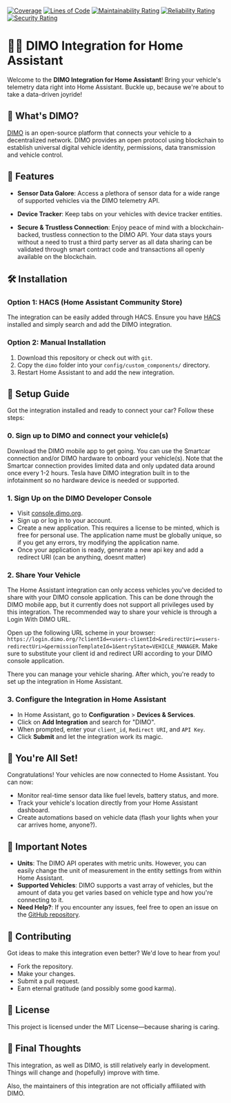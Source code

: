[![Coverage](https://sonarqube.redbird.no/api/project_badges/measure?project=ha-dimo&metric=coverage&token=sqb_643a3d992a975c231854c306cf2a3cdcb1a66f53)](https://sonarqube.redbird.no/dashboard?id=ha-dimo)
[![Lines of Code](https://sonarqube.redbird.no/api/project_badges/measure?project=ha-dimo&metric=ncloc&token=sqb_643a3d992a975c231854c306cf2a3cdcb1a66f53)](https://sonarqube.redbird.no/dashboard?id=ha-dimo)
[![Maintainability Rating](https://sonarqube.redbird.no/api/project_badges/measure?project=ha-dimo&metric=software_quality_maintainability_rating&token=sqb_643a3d992a975c231854c306cf2a3cdcb1a66f53)](https://sonarqube.redbird.no/dashboard?id=ha-dimo)
[![Reliability Rating](https://sonarqube.redbird.no/api/project_badges/measure?project=ha-dimo&metric=software_quality_reliability_rating&token=sqb_643a3d992a975c231854c306cf2a3cdcb1a66f53)](https://sonarqube.redbird.no/dashboard?id=ha-dimo)
[![Security Rating](https://sonarqube.redbird.no/api/project_badges/measure?project=ha-dimo&metric=software_quality_security_rating&token=sqb_643a3d992a975c231854c306cf2a3cdcb1a66f53)](https://sonarqube.redbird.no/dashboard?id=ha-dimo)

# 🚗🔌 DIMO Integration for Home Assistant

Welcome to the **DIMO Integration for Home Assistant**! Bring your vehicle's telemetry data right into Home Assistant. Buckle up, because we're about to take a data-driven joyride!

## 🧐 What's DIMO?

[DIMO](https://dimo.co) is an open-source platform that connects your vehicle to a decentralized network. DIMO provides an open protocol using blockchain to establish universal digital vehicle identity, permissions, data transmission and vehicle control.

## 🚀 Features

- **Sensor Data Galore**: Access a plethora of sensor data for a wide range of supported vehicles via the DIMO telemetry API.

- **Device Tracker**: Keep tabs on your vehicles with device tracker entities.

- **Secure & Trustless Connection**: Enjoy peace of mind with a blockchain-backed, trustless connection to the DIMO API. Your data stays yours without a need to trust a third party server as all data sharing can be validated through smart contract code and transactions all openly available on the blockchain.

## 🛠 Installation

### Option 1: HACS (Home Assistant Community Store)

The integration can be easily added through HACS. Ensure you have [HACS](https://hacs.xyz/) installed and simply search and add the DIMO integration.

### Option 2: Manual Installation

1. Download this repository or check out with `git`. 
2. Copy the `dimo` folder into your `config/custom_components/` directory.
3. Restart Home Assistant to and add the new integration.

## 🔧 Setup Guide

Got the integration installed and ready to connect your car? Follow these steps:

### 0. Sign up to DIMO and connect your vehicle(s)
Download the DIMO mobile app to get going. You can use the Smartcar connection and/or DIMO hardware 
to onboard your vehicle(s). Note that the Smartcar connection provides limited data and only updated data around once every 1-2 hours. Tesla have DIMO integration built in to the infotainment so no hardware device is needed or supported.

### 1. Sign Up on the DIMO Developer Console

- Visit [console.dimo.org](https://console.dimo.org).
- Sign up or log in to your account.
- Create a new application. This requires a license to be minted, which is free for personal use. The application name must be globally unique, so if you get any errors, try modifying the application name.
- Once your application is ready, generate a new api key and add a redirect URI (can be anything, doesnt matter)

### 2. Share Your Vehicle

The Home Assistant integration can only access vehicles you've decided to share with your DIMO console application. This can be done through the DIMO mobile app, but it currently does not support all privileges used by this integration. The recommended way to share your vehicle is through a Login With DIMO URL.

Open up the following URL scheme in your browser: `https://login.dimo.org/?clientId=<users-clientId>&redirectUri=<users-redirectUri>&permissionTemplateId=1&entryState=VEHICLE_MANAGER`. Make sure to substitute your client id and redirect URI according to your DIMO console application.

There you can manage your vehicle sharing. After which, you're ready to set up the integration in Home Assistant.

### 3. Configure the Integration in Home Assistant

- In Home Assistant, go to **Configuration** > **Devices & Services**.
- Click on **Add Integration** and search for "DIMO".
- When prompted, enter your `client_id`, `Redirect URI`, and `API Key`.
- Click **Submit** and let the integration work its magic.

## 🎉 You're All Set!

Congratulations! Your vehicles are now connected to Home Assistant. You can now:

- Monitor real-time sensor data like fuel levels, battery status, and more.
- Track your vehicle's location directly from your Home Assistant dashboard.
- Create automations based on vehicle data (flash your lights when your car arrives home, anyone?).

## 📝 Important Notes
- **Units**: The DIMO API operates with metric units. However, you can easily change the unit of measurement in the entity settings from within Home Assistant.
- **Supported Vehicles**: DIMO supports a vast array of vehicles, but the amount of data you get varies based on vehicle type and how you're connecting to it.
- **Need Help?**: If you encounter any issues, feel free to open an issue on the [GitHub repository](https://github.com/ardevd/ha-dimo).

## 🤝 Contributing

Got ideas to make this integration even better? We'd love to hear from you!

- Fork the repository.
- Make your changes.
- Submit a pull request.
- Earn eternal gratitude (and possibly some good karma).

## 📜 License

This project is licensed under the MIT License—because sharing is caring.

## 🚦 Final Thoughts

This integration, as well as DIMO, is still relatively early in development. Things will change and (hopefully) improve with time.

Also, the maintainers of this integration are not officially affiliated with DIMO.
